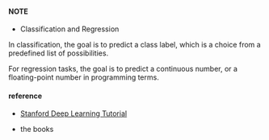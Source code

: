 #### NOTE
* Classification and Regression

In classification, the goal is to predict a class label, which is a choice from a predefined list of possibilities.

For regression tasks, the goal is to predict a continuous number, or a floating-point number in programming terms.

####  reference
* [Stanford Deep Learning Tutorial](http://ufldl.stanford.edu/tutorial/)

* the books 